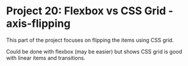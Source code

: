 <h1>Project 20: Flexbox vs CSS Grid - axis-flipping</h1>
<p>This part of the project focuses on flipping the items using CSS grid.</p>
<p>Could be done with flexbox (may be easier) but shows CSS grid is good with linear items and transitions.</p>